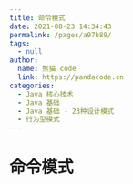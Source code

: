 ```yaml
---
title: 命令模式
date: 2021-08-23 14:34:43
permalink: /pages/a97b89/
tags: 
  - null
author: 
  name: 熊猫 code
  link: https://pandacode.cn
categories: 
  - Java 核心技术
  - Java 基础
  - Java 基础 - 23种设计模式
  - 行为型模式
---
```


# 命令模式